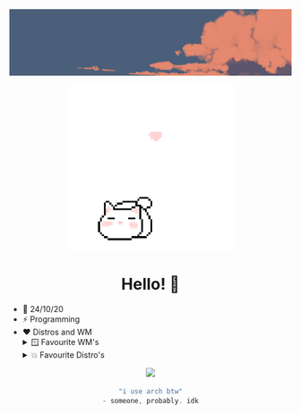 <img align="center" src="./img/banner.png">
<p align="center">
  <img src="./img/cat2.gif" alt="cat" width="300">
</p>
<div align="center">

# Hello! 👋

</div>

<p align="center">

* 📆 24/10/20
* ⚡ Programming
* ❤️ Distros and WM 
   <details><summary>🪟 Favourite WM's</summary>
    <ul>
      <li><a href="https://github.com/baskerville/bspwm"> Bspwm</li>
      <li><a href="https://github.com/hyprwm/Hyprland"> Hyprland</li>
      <li><a href="https://github.com/awesomeWM/awesome"> Awesomewm </li></a>
    </ul>
    </details>
      <details><summary>💥 Favourite Distro's</summary>
    <ul>
      <li><a href="https://archlinux.org/"> Arch Linux</li>
      <li><a href="https://nixos.org/"> NixOS </li>
      <li><a href="https://voidlinux.org/"> Void Linux </li>
    </ul>
    </details>

<p align="center">
  <img src="https://skillicons.dev/icons?i=python,html,css,github,linux,arch,vscode,neovim&perline=8"/>
</p>


<div align="center">

```scala
"i use arch btw"
- someone, probably. idk
